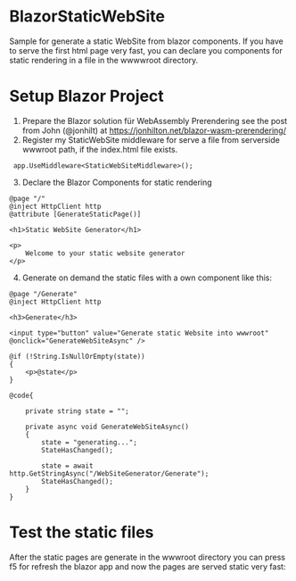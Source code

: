 # BlazorStaticWebSite
Sample for generate a static WebSite from blazor components. If you have to serve the first html page very fast, you can declare you components for static rendering in a file in the wwwwroot directory.

# Setup Blazor Project

1. Prepare the Blazor solution für WebAssembly Prerendering see the post from John (@jonhilt) at https://jonhilton.net/blazor-wasm-prerendering/
2. Register my StaticWebSite middleware for serve a file from serverside wwwroot path, if the index.html file exists.
```
 app.UseMiddleware<StaticWebSiteMiddleware>();
```
3. Declare the Blazor Components for static rendering
```
@page "/"
@inject HttpClient http
@attribute [GenerateStaticPage()]

<h1>Static WebSite Generator</h1>

<p>
    Welcome to your static website generator
</p>
```
4. Generate on demand the static files with a own component like this:
```
@page "/Generate"
@inject HttpClient http

<h3>Generate</h3>

<input type="button" value="Generate static Website into wwwroot" @onclick="GenerateWebSiteAsync" />

@if (!String.IsNullOrEmpty(state))
{
    <p>@state</p>
}

@code{

    private string state = "";

    private async void GenerateWebSiteAsync()
    {
        state = "generating...";
        StateHasChanged();

        state = await http.GetStringAsync("/WebSiteGenerator/Generate");
        StateHasChanged();
    }
}
```

# Test the static files
After the static pages are generate in the wwwroot directory you can press f5 for refresh the blazor app and now the pages are served static very fast:

